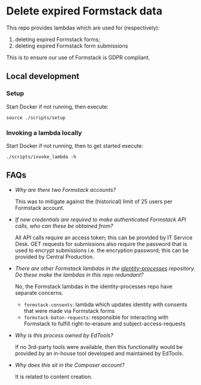 # Delete expired Formstack data

This repo provides lambdas which are used for (respectively):
1. deleting expired Formstack forms;
2. deleting expired Formstack form submissions

This is to ensure our use of Formstack is GDPR compliant.

## Local development

### Setup

Start Docker if not running, then execute:
```
source ./scripts/setup
```

### Invoking a lambda locally

Start Docker if not running, then to get started execute:
```
./scripts/invoke_lambda -h
```

## FAQs

- _Why are there two Formstack accounts?_

  This was to mitigate against the (historical) limit of 25 users per Formstack account.


- _If new credentials are required to make authenticated Formstack API calls, who can these be obtained from?_

  All API calls require an access token; this can be provided by IT Service Desk. GET requests for submissions also 
  require the password that is used to encrypt submissions i.e. the encryption password; this can be provided by Central
  Production.


- _There are other Formstack lambdas in the [identity-processes](https://github.com/guardian/identity-processes) repository. 
Do these make the lambdas in this repo redundant?_

  No, the Formstack lambdas in the identity-processes repo have separate concerns.
    - `formstack-consents`: lambda which updates identity with consents that were made via Formstack forms
    - `formstack-baton-requests`: responsible for interacting with Formstack to fulfill right-to-erasure and subject-access-requests


- _Why is this process owned by EdTools?_

  If no 3rd-party tools were available, then this functionality would be provided by an in-house tool developed and maintained by EdTools.


- _Why does this sit in the Composer account?_

  It is related to content creation. 

